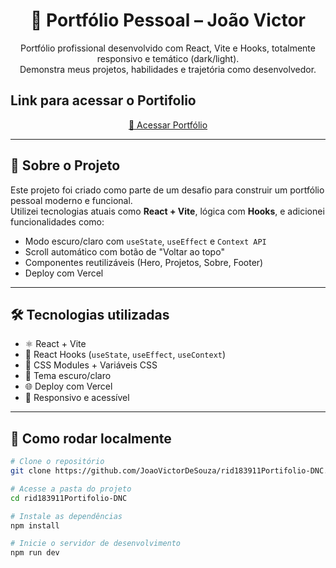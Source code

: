 <h1 align="center">🚀 Portfólio Pessoal – João Victor</h1>

<p align="center">
  Portfólio profissional desenvolvido com React, Vite e Hooks, totalmente responsivo e temático (dark/light).
  <br />
  Demonstra meus projetos, habilidades e trajetória como desenvolvedor.
</p>

## Link para acessar o Portifolio

<p align="center">
  <a href="" target="_blank">
    🔗 Acessar Portfólio
  </a>
</p>

---

## 🧠 Sobre o Projeto

Este projeto foi criado como parte de um desafio para construir um portfólio pessoal moderno e funcional.  
Utilizei tecnologias atuais como **React + Vite**, lógica com **Hooks**, e adicionei funcionalidades como:

- Modo escuro/claro com `useState`, `useEffect` e `Context API`
- Scroll automático com botão de "Voltar ao topo"
- Componentes reutilizáveis (Hero, Projetos, Sobre, Footer)
- Deploy com Vercel

---

## 🛠️ Tecnologias utilizadas

- ⚛️ React + Vite
- 🧠 React Hooks (`useState`, `useEffect`, `useContext`)
- 💅 CSS Modules + Variáveis CSS
- 🌙 Tema escuro/claro
- 🌐 Deploy com Vercel
- 📱 Responsivo e acessível

---

## 📂 Como rodar localmente

```bash
# Clone o repositório
git clone https://github.com/JoaoVictorDeSouza/rid183911Portifolio-DNC.git

# Acesse a pasta do projeto
cd rid183911Portifolio-DNC

# Instale as dependências
npm install

# Inicie o servidor de desenvolvimento
npm run dev

